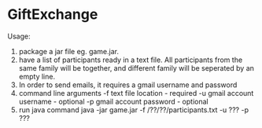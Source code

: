 # GiftExchange

Usage:
1. package a jar file eg. game.jar.
2. have a list of participants ready in a text file. All participants from the same family will be together, and different family will be seperated by an empty line.
3. In order to send emails, it requires a gmail username and password
4. command line arguments
-f text file location - required
-u gmail account username - optional
-p gmail account password - optional
5. run java command
java -jar game.jar -f /??/??/participants.txt -u ??? -p ???
